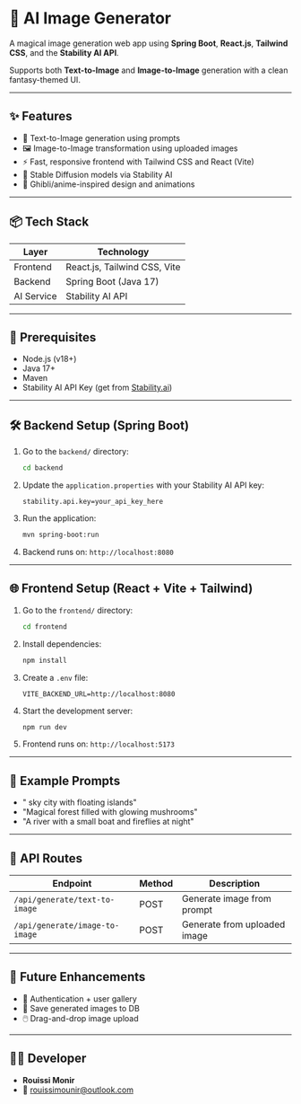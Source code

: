 # 🌸 AI Image Generator

A magical image generation web app using **Spring Boot**, **React.js**, **Tailwind CSS**, and the **Stability AI API**.

Supports both **Text-to-Image** and **Image-to-Image** generation with a clean fantasy-themed UI.

---

## ✨ Features

- 📝 Text-to-Image generation using prompts
- 🖼️ Image-to-Image transformation using uploaded images
- ⚡ Fast, responsive frontend with Tailwind CSS and React (Vite)
- 🧠 Stable Diffusion models via Stability AI
- 🎨 Ghibli/anime-inspired design and animations

---

## 📦 Tech Stack

| Layer      | Technology                   |
| ---------- | ---------------------------- |
| Frontend   | React.js, Tailwind CSS, Vite |
| Backend    | Spring Boot (Java 17)        |
| AI Service | Stability AI API             |

---

## 🧪 Prerequisites

- Node.js (v18+)
- Java 17+
- Maven
- Stability AI API Key (get from [Stability.ai](https://platform.stability.ai))

---

## 🛠️ Backend Setup (Spring Boot)

1. Go to the `backend/` directory:

   ```bash
   cd backend
   ```

2. Update the `application.properties` with your Stability AI API key:

   ```properties
   stability.api.key=your_api_key_here
   ```

3. Run the application:

   ```bash
   mvn spring-boot:run
   ```

4. Backend runs on: `http://localhost:8080`

---

## 🌐 Frontend Setup (React + Vite + Tailwind)

1. Go to the `frontend/` directory:

   ```bash
   cd frontend
   ```

2. Install dependencies:

   ```bash
   npm install
   ```

3. Create a `.env` file:

   ```env
   VITE_BACKEND_URL=http://localhost:8080
   ```

4. Start the development server:

   ```bash
   npm run dev
   ```

5. Frontend runs on: `http://localhost:5173`

---

## 🧪 Example Prompts

- " sky city with floating islands"
- "Magical forest filled with glowing mushrooms"
- "A river with a small boat and fireflies at night"

---

## 🧠 API Routes

| Endpoint                       | Method | Description                  |
| ------------------------------ | ------ | ---------------------------- |
| `/api/generate/text-to-image`  | POST   | Generate image from prompt   |
| `/api/generate/image-to-image` | POST   | Generate from uploaded image |

---

## 🚀 Future Enhancements

- 🔐 Authentication + user gallery
- 💾 Save generated images to DB
- 🖱️ Drag-and-drop image upload

---

## 👨‍💻 Developer

- **Rouissi Monir**
- 💌 [rouissimounir@outlook.com](mailto:rouissimounir@outlook.com)
